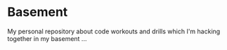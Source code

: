 # Basement

My personal repository about code workouts and drills which I'm hacking
together in my basement ...
